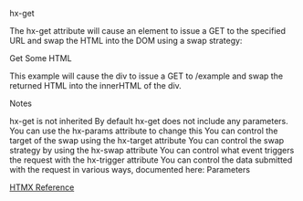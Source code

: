 hx-get

The hx-get attribute will cause an element to issue a GET to the specified URL and swap the HTML into the DOM using a swap strategy:

<div hx-get="/example">Get Some HTML</div>

This example will cause the div to issue a GET to /example and swap the returned HTML into the innerHTML of the div.

Notes

hx-get is not inherited
By default hx-get does not include any parameters. You can use the hx-params attribute to change this
You can control the target of the swap using the hx-target attribute
You can control the swap strategy by using the hx-swap attribute
You can control what event triggers the request with the hx-trigger attribute
You can control the data submitted with the request in various ways, documented here: Parameters


[HTMX Reference](https://htmx.org/attributes/hx-get/)

